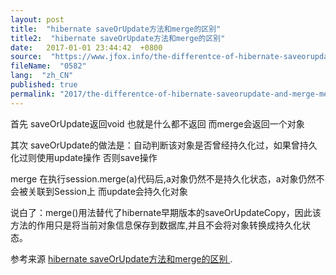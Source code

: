```yaml
---
layout: post
title:  "hibernate saveOrUpdate方法和merge的区别"
title2:  "hibernate saveOrUpdate方法和merge的区别"
date:   2017-01-01 23:44:42  +0800
source:  "https://www.jfox.info/the-differentce-of-hibernate-saveorupdate-and-merge-method.html"
fileName:  "0582"
lang:  "zh_CN"
published: true
permalink: "2017/the-differentce-of-hibernate-saveorupdate-and-merge-method.html"
---
```




首先 saveOrUpdate返回void 也就是什么都不返回 而merge会返回一个对象

其次 saveOrUpdate的做法是：自动判断该对象是否曾经持久化过，如果曾持久化过则使用update操作 否则save操作

merge 在执行session.merge(a)代码后,a对象仍然不是持久化状态，a对象仍然不会被关联到Session上 而update会持久化对象

说白了：merge()用法替代了hibernate早期版本的saveOrUpdateCopy，因此该方法的作用只是将当前对象信息保存到数据库,并且不会将对象转换成持久化状态。

参考来源 [hibernate saveOrUpdate方法和merge的区别 ](http://www.jfox.info/url.php?url=http%3A%2F%2Fedisonowen.blog.163.com%2Fblog%2Fstatic%2F293840392009102832034163%2F).
